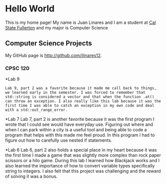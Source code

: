 # Hello World

This is my home page! My name is Juan Linares and I am a student at [Cal State Fullerton](http://www.fullerton.edu/) and my major is Computer Science

## Computer Science Projects

My GitHub page is http://github.com/jlinares12.

### CPSC 120

*Lab 9
    
    Lab 9, part 2 was a favorite because it made me call back to things, we learned early in the semester. I was forced to remember that std::string is considered a vector and that when the function .at() can throw an exception. I also really like this lab because it was the first time I was able to catch an exception in my own code and deal with a std::out_range_error.

*Lab 7
    Lab 7, part 2 is another favorite because it was the first program I wrote that I could see would have everyday use. Figuring out where and when I can park within a city is a useful tool and being able to code a program that helps with this made me feel proud. In this program I had to figure out how to carefully use nested if statements.

*Lab 6
    Lab 6, part 2 also holds a special place in my heart because it was the first time I made a game that was slightly more complex than rock paper scissors or a hilo game. During this lab I learned how Blackjack works and I also learned the importance of how to convert variable types specifically string to integers. I also felt that this project was challenging and the reward of solving it was a bonus.